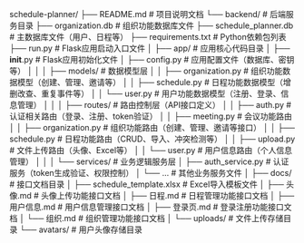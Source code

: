 schedule-planner/
├── README.md                           # 项目说明文档
└── backend/                            # 后端服务目录
    ├── organization.db                 # 组织功能数据库文件
    ├── schedule_planner.db             # 主数据库文件（用户、日程等）
    ├── requirements.txt                # Python依赖包列表
    ├── run.py                         # Flask应用启动入口文件
    │
    ├── app/                           # 应用核心代码目录
    │   ├── __init__.py                # Flask应用初始化文件
    │   ├── config.py                  # 应用配置文件（数据库、密钥等）
    │   │
    │   ├── models/                    # 数据模型层
    │   │   ├── organization.py        # 组织功能数据模型（创建、管理、邀请等）
    │   │   ├── schedule.py            # 日程功能数据模型（增删改查、重复事件等）
    │   │   └── user.py               # 用户功能数据模型（注册、登录、信息管理）
    │   │
    │   ├── routes/                    # 路由控制层（API接口定义）
    │   │   ├── auth.py               # 认证相关路由（登录、注册、token验证）
    │   │   ├── meeting.py            # 会议功能路由
    │   │   ├── organization.py       # 组织功能路由（创建、管理、邀请等接口）
    │   │   ├── schedule.py           # 日程功能路由（CRUD、导入、冲突检测等）
    │   │   ├── upload.py             # 文件上传路由（头像、Excel等）
    │   │   └── user.py               # 用户信息路由（个人信息管理）
    │   │
    │   └── services/                  # 业务逻辑服务层
    │       ├── auth_service.py        # 认证服务（token生成验证、权限控制）
    │       └── ...                   # 其他业务服务文件
    │
    ├── docs/                          # 接口文档目录
    │   ├── schedule_template.xlsx     # Excel导入模板文件
    │   ├── 头像.md                    # 头像上传功能接口文档
    │   ├── 日程.md                    # 日程管理功能接口文档
    │   ├── 用户信息.md                # 用户信息管理接口文档
    │   ├── 登录页.md                  # 登录注册功能接口文档
    │   └── 组织.md                    # 组织管理功能接口文档
    │
    └── uploads/                       # 文件上传存储目录
        └── avatars/                   # 用户头像存储目录